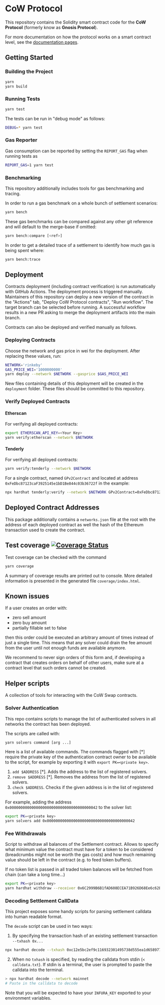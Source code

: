 # CoW Protocol

This repository contains the Solidity smart contract code for the **CoW Protocol** (formerly know as **Gnosis Protocol**).

For more documentation on how the protocol works on a smart contract level, see the [documentation pages](docs/index.md).

## Getting Started

### Building the Project
 
```sh
yarn
yarn build
```

### Running Tests

```sh
yarn test
```

The tests can be run in "debug mode" as follows:

```sh
DEBUG=* yarn test
```

### Gas Reporter

Gas consumption can be reported by setting the `REPORT_GAS` flag when running tests as

```sh
REPORT_GAS=1 yarn test
```

### Benchmarking

This repository additionally includes tools for gas benchmarking and tracing.

In order to run a gas benchmark on a whole bunch of settlement scenarios:

```sh
yarn bench
```

These gas benchmarks can be compared against any other git reference and will default to the merge-base if omitted:

```sh
yarn bench:compare [<ref>]
```

In order to get a detailed trace of a settlement to identify how much gas is being spent where:

```sh
yarn bench:trace
```

## Deployment

Contracts deployment (including contract verification) is run automatically with GitHub Actions. The deployment process is triggered manually.
Maintainers of this repository can deploy a new version of the contract in the "Actions" tab, "Deploy CoW Protocol contracts", "Run workflow". The target branch can be selected before running.
A successful workflow results in a new PR asking to merge the deployment artifacts into the main branch.

Contracts can also be deployed and verified manually as follows.

### Deploying Contracts

Choose the network and gas price in wei for the deployment.
After replacing these values, run:

```sh
NETWORK='rinkeby'
GAS_PRICE_WEI='1000000000'
yarn deploy --network $NETWORK --gasprice $GAS_PRICE_WEI
```

New files containing details of this deployment will be created in the `deployment` folder.
These files should be committed to this repository.

### Verify Deployed Contracts

#### Etherscan

For verifying all deployed contracts:

```sh
export ETHERSCAN_API_KEY=<Your Key>
yarn verify:etherscan --network $NETWORK
```

#### Tenderly

For verifying all deployed contracts:

```sh
yarn verify:tenderly --network $NETWORK
```

For a single contract, named `GPv2Contract` and located at address `0xFeDbc87123caF3925145e1bD1Be844c03b36722f` in the example:

```sh
npx hardhat tenderly:verify --network $NETWORK GPv2Contract=0xFeDbc87123caF3925145e1bD1Be844c03b36722f
```

## Deployed Contract Addresses

This package additionally contains a `networks.json` file at the root with the address of each deployed contract as well the hash of the Ethereum transaction used to create the contract.

## Test coverage [![Coverage Status](https://coveralls.io/repos/github/gnosis/gp-v2-contracts/badge.svg?branch=main)](https://coveralls.io/github/gnosis/gp-v2-contracts?branch=main)

Test coverage can be checked with the command

```sh
yarn coverage
```

A summary of coverage results are printed out to console. More detailed information is presented in the generated file `coverage/index.html`.

## Known issues

If a user creates an order with:
- zero sell amount
- zero buy amount
- partially fillable set to false

then this order could be executed an arbitrary amount of times instead of just a single time.
This means that any solver could drain the fee amount from the user until not enough funds are available anymore.

We recommend to never sign orders of this form and, if developing a contract that creates orders on behalf of other users, make sure at a contract level that such orders cannot be created.

## Helper scripts

A collection of tools for interacting with the CoW Swap contracts.

### Solver Authentication

This repo contains scripts to manage the list of authenticated solvers in all networks the contract has been deployed.

The scripts are called with:

```sh
yarn solvers command [arg ...]
```

Here is a list of available commands.
The commands flagged with [*] require the private key of the authentication contract owner to be available to the script, for example by exporting it with `export PK=<private key>`.

1. `add $ADDRESS` [*]. Adds the address to the list of registered solvers.
2. `remove $ADDRESS` [*]. Removes the address from the list of registered solvers.
3. `check $ADDRESS`. Checks if the given address is in the list of registered solvers.

For example, adding the address `0x0000000000000000000000000000000000000042` to the solver list:

```sh
export PK=<private key>
yarn solvers add 0x0000000000000000000000000000000000000042
```

### Fee Withdrawals

Script to withdraw all balances of the Settlement contract. Allows to specify what minimum value the contract must have for a token to be considered (breadcrumbs might not be worth the gas costs) and how much remaining value should be left in the contract (e.g. to feed token buffers).

If no token list is passed in all traded token balances will be fetched from chain (can take a long time...)

```sh
export PK=<private key>
yarn hardhat withdraw --receiver 0x6C2999B6B1fAD608ECEA71B926D68Ee6c62BeEf8 --min-value 10000 --leftover 500 0x038a68ff68c393373ec894015816e33ad41bd564 0x913d8adf7ce6986a8cbfee5a54725d9eea4f0729
```

### Decoding Settlement CallData

This project exposes some handy scripts for parsing settlement calldata into human readable format.

The `decode` script can be used in two ways:

1. By specifying the transaction hash of an existing settlement transaction `--txhash 0x...`

```sh
npx hardhat decode --txhash 0xc12e5bc2ef9c116932301495738d555ea1d658977dacd6c7989a6d77125a17d2 --network mainnet
```

2. When no `txhash` is specified, by reading the calldata from stdin (`< calldata.txt`). If stdin is a terminal, the user is prompted to paste the calldata into the terminal.

```sh
> npx hardhat decode --network mainnet
# Paste in the calldata to decode
```

Note that you will be expected to have your `INFURA_KEY` exported to your environment variables.
